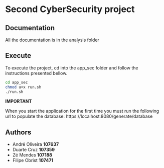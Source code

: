 # Second CyberSecurity project

## Documentation

All the documentation is in the analysis folder

## Execute

To execute the project, cd into the app_sec folder and follow the instructions presented bellow.

```bash
cd app_sec
chmod u+x run.sh
./run.sh
```

**IMPORTANT**

When you start the application for the first time you must run the following url to populate the database:
https://localhost:8080/generate/database

## Authors

- André Oliveira **107637**
- Duarte Cruz **107359**
- Zé Mendes **107188**
- Filipe Obrist **107471**
